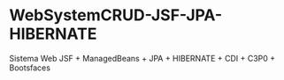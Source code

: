 # WebSystemCRUD-JSF-JPA-HIBERNATE
Sistema Web JSF + ManagedBeans + JPA + HIBERNATE + CDI + C3P0 + Bootsfaces
